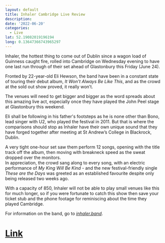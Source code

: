 ```yaml
---
layout: default
title: Inhaler Cambridge Live Review
description:
date: '2022-06-20'
categories:
  - Live
lat: 52.19082019196194
long: 0.13647366743965297
---
```


Inhaler, the hottest thing to come out of Dublin since a wagon load of Guinness caught fire, rolled into Cambridge on Wednesday evening to have one last run through of their set ahead of Glastonbury this Friday (June 24).

Fronted by 22-year-old Eli Hewson, the band have been in a constant state of touring their debut album, _It Won’t Always Be Like This_, and as the crowd at the sold out show proved, it really won’t.  
  
The venues will need to get bigger and bigger as the word spreads about this amazing live act, especially once they have played the John Peel stage at Glastonbury this weekend.  
  
Eli shall be following in his father's footsteps as he is none other than Bono, lead singer with U2, who played the festival in 2011. But that is where the comparisons should stop as Inhaler have their own unique sound that they have forged together after meeting at St Andrew’s College in Blackrock, Dublin.

A very tight one-hour set saw them perform 12 songs, opening with the title track off the album, then moving with breakneck speed as the sweat dropped over the monitors.  
In appreciation, the crowd sang along to every song, with an electric performance of _My King Will Be Kind_ - and the new festival-friendly single _These are the Days_ was greeted as an established favourite despite only being released two weeks ago.

With a capacity of 850, Inhaler will not be able to play small venues like this for much longer, so if you were fortunate to catch this show then save your ticket stub and the phone footage for reminiscing about the time they played Cambridge.  
  
For information on the band, go to [_inhaler.band_](https://www.inhaler.band/).

# [Link](https://www.cambridgeindependent.co.uk/whats-on/it-won-t-always-be-like-this-inhaler-live-review-9260676/)
